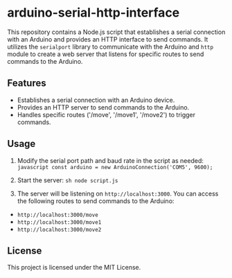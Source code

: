 # arduino-serial-http-interface

This repository contains a Node.js script that establishes a serial connection with an Arduino and provides an HTTP interface to send commands. It utilizes the `serialport` library to communicate with the Arduino and `http` module to create a web server that listens for specific routes to send commands to the Arduino.

## Features

- Establishes a serial connection with an Arduino device.
- Provides an HTTP server to send commands to the Arduino.
- Handles specific routes ('/move', '/move1', '/move2') to trigger commands.

## Usage
1. Modify the serial port path and baud rate in the script as needed:
    `javascript const arduino = new ArduinoConnection('COM5', 9600);`

2. Start the server:
   `sh node script.js`
   
4. The server will be listening on `http://localhost:3000`. You can access the following routes to send commands to the Arduino:
  - `http://localhost:3000/move`
  - `http://localhost:3000/move1`
  - `http://localhost:3000/move2`

## License
This project is licensed under the MIT License.
